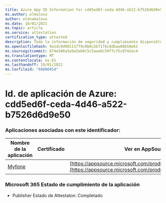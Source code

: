 ```yaml
---
title: Azure App ID Information for cdd5ed6f-ceda-4d46-a522-b7526d6d9e50
ms.author: elmalova
author: elenamalova
ms.date: 10/01/2021
ms.topic: article
ms.service: attestation
certification_type: attested
description: Toda la información de seguridad y cumplimiento disponible para cdd5ed6f-ceda-4d46-a522-b7526d6d9e50.
ms.openlocfilehash: 9a1dc9d90111ff9c0b0c5bf1f6c8dbaa08b58e61
ms.sourcegitcommit: 874e586a5a9a5eb0c5c5aae0c59f7c75c0742ec4
ms.translationtype: MT
ms.contentlocale: es-ES
ms.lasthandoff: 10/01/2021
ms.locfileid: "60080454"
---
```

# <a name="azure-app-id-cdd5ed6f-ceda-4d46-a522-b7526d6d9e50"></a>Id. de aplicación de Azure: cdd5ed6f-ceda-4d46-a522-b7526d6d9e50


### <a name="apps-associated-with-this-id"></a>Aplicaciones asociadas con este identificador:
| **Nombre de la aplicación** | **Certificado** | **Ver en AppSource** |
|--------------|---------------|-----------------------|
| [Myfone](https://docs.microsoft.com/microsoft-365-app-certification/forward/WA200000716) |  | [https://appsource.microsoft.com/product/office/WA200000716](https://appsource.microsoft.com/product/office/WA200000716) |

### <a name="microsoft-365-app-compliance-status"></a>Microsoft 365 Estado de cumplimiento de la aplicación
- Publisher Estado de Attestaton: Completado
